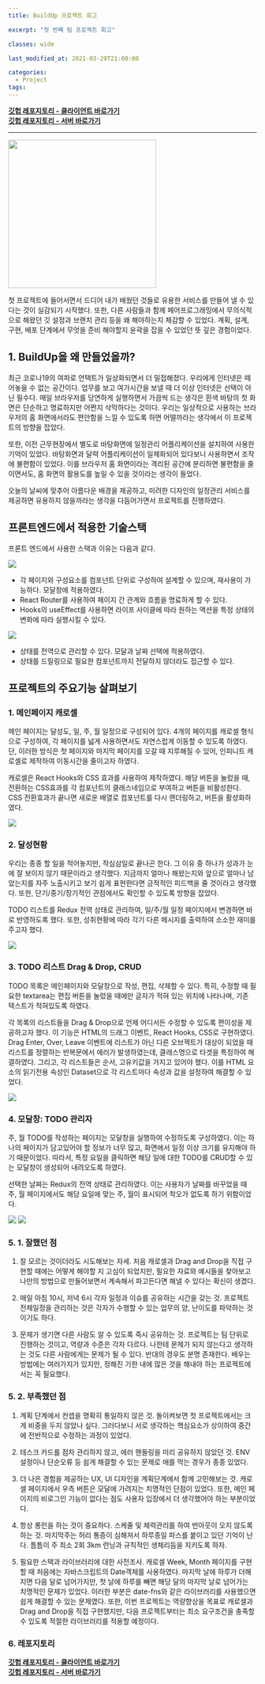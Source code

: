 ```yaml
---
title: BuildUp 프로젝트 회고

excerpt: "첫 번째 팀 프로젝트 회고"

classes: wide

last_modified_at: 2021-03-29T21:00:00

categories:
  - Project
tags:
---
```


[**깃헙 레포지토리 - 클라이언트 바로가기**](https://github.com/codestates/BuildUp-client)  
[**깃헙 레포지토리 - 서버 바로가기**](https://github.com/codestates/BuildUp-server)

---

<img src="https://drive.google.com/uc?export=view&id=1l-cvsOltC1QdAuz6pXDh6t59oDi4orUH" width=300px/>

첫 프로젝트에 들어서면서 드디어 내가 배웠던 것들로 유용한 서비스를 만들어 낼 수 있다는 것이 실감되기 시작했다. 또한, 다른 사람들과 함께 페어프로그래밍에서 무의식적으로 해왔던 깃 설정과 브랜치 관리 등을 왜 해야하는지 체감할 수 있었다. 계획, 설계, 구현, 배포 단계에서 무엇을 준비 해야할지 윤곽을 잡을 수 있었던 뜻 깊은 경험이었다.

## 1. BuildUp을 왜 만들었을까?

최근 코로나19의 여파로 언택트가 일상화되면서 더 밀접해졌다. 우리에게 인터넷은 떼어놓을 수 없는 공간이다. 업무를 보고 여가시간을 보낼 때 더 이상 인터넷은 선택이 아닌 필수다. 매일 브라우저를 당연하게 실행하면서 가끔씩 드는 생각은 흰색 바탕의 첫 화면은 단순하고 명료하지만 어쩐지 삭막하다는 것이다. 우리는 일상적으로 사용하는 브라우저의 홈 화면에서라도 편안함을 느낄 수 있도록 하면 어떨까라는 생각에서 이 프로젝트의 방향을 잡았다.

또한, 이전 근무현장에서 별도로 바탕화면에 일정관리 어플리케이션을 설치하여 사용한 기억이 있었다. 바탕화면과 달력 어플리케이션이 일체화되어 있다보니 사용하면서 조작에 불편함이 있었다. 이를 브라우저 홈 화면이라는 격리된 공간에 분리하면 불편함을 줄이면서도, 홈 화면의 활용도를 높일 수 있을 것이라는 생각이 들었다.

오늘의 날씨에 맞추어 아름다운 배경을 제공하고, 미려한 디자인의 일정관리 서비스를 제공하면 유용하지 않을까라는 생각을 다듬어가면서 프로젝트를 진행하였다.

## 프론트엔드에서 적용한 기술스택

프론트 엔드에서 사용한 스택과 이유는 다음과 같다.

<img src="https://img.shields.io/badge/React-20232A?style=for-the-badge&logo=react&logoColor=61DAFB"/>

- 각 페이지와 구성요소를 컴포넌트 단위로 구성하여 설계할 수 있으며, 재사용이 가능하다. 모달창에 적용하였다.
- React Router를 사용하여 페이지 간 관계와 흐름을 명료하게 할 수 있다.
- Hooks의 useEffect를 사용하면 라이프 사이클에 따라 원하는 액션을 특정 상태의 변화에 따라 실행시킬 수 있다.

<img src="https://img.shields.io/badge/Redux-593D88?style=for-the-badge&logo=redux&logoColor=white"/>

- 상태를 전역으로 관리할 수 있다. 모달과 날짜 선택에 적용하였다.
- 상태를 드릴링으로 필요한 컴포넌트까지 전달하지 않더라도 접근할 수 있다.

## 프로젝트의 주요기능 살펴보기

### 1. 메인페이지 캐로셀

메인 페이지는 달성도, 일, 주, 월 일정으로 구성되어 있다. 4개의 페이지를 캐로셀 형식으로 구성하여, 각 페이지를 넓게 사용하면서도 자연스럽게 이동할 수 있도록 하였다. 단, 이러한 방식은 첫 페이지와 마지막 페이지를 오갈 때 지루해질 수 있어, 인피니트 캐로셀로 제작하여 이동시간을 줄이고자 하였다.

캐로셀은 React Hooks와 CSS 효과를 사용하여 제작하였다. 해당 버튼을 눌렀을 때, 전환하는 CSS효과를 각 컴포넌트의 클래스네임으로 부여하고 버튼을 비활성한다. CSS 전환효과가 끝나면 새로운 배열로 컴포넌트를 다시 랜더링하고, 버튼을 활성화하였다.

<img src="https://drive.google.com/uc?export=view&id=15nFZta9TZ6GOQhcixyxQ9rh1IvDIB8MI">

### 2. 달성현황

우리는 종종 할 일을 적어놓지만, 작심삼일로 끝나곤 한다. 그 이유 중 하나가 성과가 눈에 잘 보이지 않기 때문이라고 생각했다. 지금까지 얼마나 해왔는지와 앞으로 얼마나 남았는지를 자주 노출시키고 보기 쉽게 표현한다면 긍적적인 피드백을 줄 것이라고 생각했다. 또한, 단기/중기/장기적인 관점에서도 확인할 수 있도록 방향을 잡았다.

TODO 리스트를 Redux 전역 상태로 관리하여, 일/주/월 일정 페이지에서 변경하면 바로 반영하도록 했다. 또한, 성취현황에 따라 각기 다른 메시지를 출력하여 소소한 재미를 주고자 했다.

<img src="https://drive.google.com/uc?export=view&id=1lfkwXF4pZpEyIpW2LFQfwAjRpmq4fImu">

### 3. TODO 리스트 Drag & Drop, CRUD

TODO 목록은 메인페이지와 모달창으로 작성, 편집, 삭제할 수 있다. 특히, 수정할 때 필요한 textarea는 편집 버튼을 눌렀을 때에만 글자가 적혀 있는 위치에 나타나며, 기존 텍스트가 적혀있도록 하였다.

각 목록의 리스트들을 Drag & Drop으로 언제 어디서든 수정할 수 있도록 편이성을 제공하고자 했다. 이 기능은 HTML의 드래그 이벤트, React Hooks, CSS로 구현하였다. Drag Enter, Over, Leave 이벤트에 리스트가 아닌 다른 오브젝트가 대상이 되었을 때 리스트를 정렬하는 반복문에서 에러가 발생하였는데, 클래스명으로 타겟을 특정하여 해결하였다. 그리고, 각 리스트들은 순서, 고유키값을 가지고 있어야 했다. 이를 HTML 요소의 읽기전용 속성인 Dataset으로 각 리스트마다 속성과 값을 설정하여 해결할 수 있었다.

<img src="https://drive.google.com/uc?export=view&id=17EsIVWIu6brCYZFT7jM6ZzezxFQ3y0h-">

### 4. 모달창: TODO 관리자

주, 월 TODO를 작성하는 페이지는 모달창을 실행하여 수정하도록 구성하였다. 이는 하나의 페이지가 담고있어야 할 정보가 너무 많고, 화면에서 일정 이상 크기를 유지해야 하기 때문이었다. 따라서, 특정 요일을 클릭하면 해당 일에 대한 TODO를 CRUD할 수 있는 모달창이 생성되어 내려오도록 하였다.

선택한 날짜는 Redux의 전역 상태로 관리하였다. 이는 사용자가 날짜를 바꾸었을 때 주, 월 페이지에서도 해당 요일에 맞는 주, 월이 표시되어 착오가 없도록 하기 위함이었다.

<img src="https://drive.google.com/uc?export=view&id=1dlf1IqOqemRP8h8IIdiKb8dK0ctIRce2">
<img src="https://drive.google.com/uc?export=view&id=1S-G_GSe5sBiuFHBjdZLR-UkbjAv6RlSp">

### 5. 1. 잘했던 점

1. 잘 모르는 것이더라도 시도해보는 자세. 처음 캐로셀과 Drag and Drop을 직접 구현할 때에는 어떻게 해야할 지 고심이 되었지만, 필요한 자료와 예시들을 찾아보고 나만의 방법으로 만들어보면서 계속해서 파고든다면 해낼 수 있다는 확신이 생겼다.

2. 매일 아침 10시, 저녁 6시 각자 일정과 이슈를 공유하는 시간을 갖는 것. 프로젝트 전체일정을 관리하는 것은 각자가 수행할 수 있는 업무의 양, 난이도를 파악하는 것이기도 하다.

3. 문제가 생기면 다른 사람도 알 수 있도록 즉시 공유하는 것. 프로젝트는 팀 단위로 진행하는 것이고, 역량과 수준은 각자 다르다. 나한테 문제가 되지 않는다고 생각하는 것도 다른 사람에게는 문제가 될 수 있다. 반대의 경우도 분명 존재한다. 배우는 방법에는 여러가지가 있지만, 정해진 기한 내에 많은 것을 해내야 하는 프로젝트에서는 꼭 필요했다.

### 5. 2. 부족했던 점

1. 계획 단계에서 컨셉을 명확히 통일하지 않은 것. 돌이켜보면 첫 프로젝트에서는 크게 비중을 두지 않았나 싶다. 그러다보니 서로 생각하는 핵심요소가 상이하여 중간에 전반적으로 수정하는 과정이 있었다.

2. 테스크 카드를 점차 관리하지 않고, 에러 핸들링을 미리 공유하지 않았던 것. ENV 설정이나 단순오류 등 쉽게 해결할 수 있는 문제로 애를 먹는 경우가 종종 있었다.

3. 더 나은 경험을 제공하는 UX, UI 디자인을 계획단계에서 함께 고민해보는 것. 캐로셀 페이지에서 우측 버튼은 모달에 가려지는 치명적인 단점이 있었다. 또한, 메인 페이지의 비로그인 기능이 없다는 점도 사용자 입장에서 더 생각했어야 하는 부분이었다.

4. 항상 롱런을 하는 것이 중요하다. 스케줄 및 체력관리를 하여 번아웃이 오지 않도록 하는 것. 마지막주는 허리 통증이 심해져서 하루종일 파스를 붙이고 있던 기억이 난다. 틈틈이 주 최소 2회 3km 런닝과 규칙적인 생체리듬을 지키도록 하자.

5. 필요한 스택과 라이브러리에 대한 사전조사. 캐로셀 Week, Month 페이지를 구현할 때 처음에는 자바스크립트의 Date객체를 사용하였다. 마지막 날에 하루가 더해지면 다음 달로 넘어가지만, 첫 날에 하루를 빼면 해당 달의 마지막 날로 넘어가는 치명적인 문제가 있었다. 이러한 부분은 date-fns와 같은 라이브러리를 사용했으면 쉽게 해결할 수 있는 문제였다. 또한, 이번 프로젝트는 역량향상을 목표로 캐로셀과 Drag and Drop을 직접 구현했지만, 다음 프로젝트부터는 최소 요구조건을 충족할 수 있도록 적절한 라이브러리를 적용할 예정이다.

### 6. 레포지토리

[**깃헙 레포지토리 - 클라이언트 바로가기**](https://github.com/codestates/BuildUp-client)  
[**깃헙 레포지토리 - 서버 바로가기**](https://github.com/codestates/BuildUp-server)
